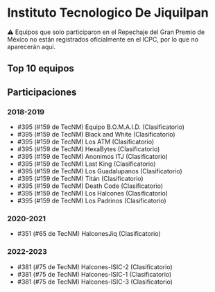 # Instituto Tecnologico De Jiquilpan

:warning: Equipos que solo participaron en el Repechaje del Gran Premio de México no están registrados oficialmente en el ICPC, por lo que no aparecerán aquí.

## Top 10 equipos


## Participaciones

### 2018-2019

- #395 (#159 de TecNM) Equipo B.O.M.A.I.D. (Clasificatorio)
- #395 (#159 de TecNM) Black and White (Clasificatorio)
- #395 (#159 de TecNM) Los ATM (Clasificatorio)
- #395 (#159 de TecNM) HexaBytes (Clasificatorio)
- #395 (#159 de TecNM) Anonimos ITJ (Clasificatorio)
- #395 (#159 de TecNM) Last King (Clasificatorio)
- #395 (#159 de TecNM) Los Guadalupanos (Clasificatorio)
- #395 (#159 de TecNM) Titán (Clasificatorio)
- #395 (#159 de TecNM) Death Code (Clasificatorio)
- #395 (#159 de TecNM) Los Halcones (Clasificatorio)
- #395 (#159 de TecNM) Los Padrinos (Clasificatorio)

### 2020-2021

- #351 (#65 de TecNM) HalconesJiq (Clasificatorio)

### 2022-2023

- #381 (#75 de TecNM) Halcones-ISIC-2 (Clasificatorio)
- #381 (#75 de TecNM) Halcones-ISIC-1 (Clasificatorio)
- #381 (#75 de TecNM) Halcones-ISIC-3 (Clasificatorio)



